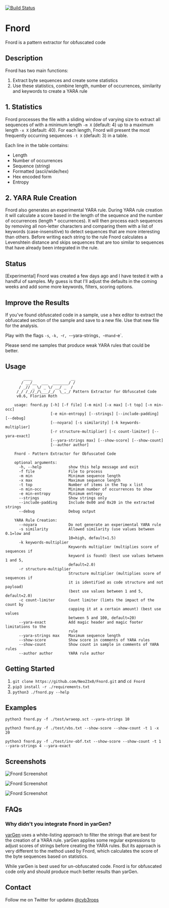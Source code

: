 [![Build Status](https://travis-ci.org/Neo23x0/fnord.svg?branch=master)](https://travis-ci.org/Neo23x0/fnord)

# Fnord

Fnord is a pattern extractor for obfuscated code

## Description

Fnord has two main functions:

1. Extract byte sequences and create some statistics
2. Use these statistics, combine length, number of occurrences, similarity and keywords to create a YARA rule

## 1. Statistics

Fnord processes the file with a sliding window of varying size to extract all sequences of with a minimum length `-m X` (default: 4) up to a maximum length `-x X` (default: 40). For each length, Fnord will present the most frequently occurring sequences `-t X` (default: 3) in a table.

Each line in the table contains:

- Length
- Number of occurrences
- Sequence (string)
- Formatted (ascii/wide/hex)
- Hex encoded form
- Entropy

## 2. YARA Rule Creation

Fnord also generates an experimental YARA rule. During YARA rule creation it will calculate a score based in the length of the sequence and the number of occurrences (length * occurrences). It will then process each sequences by removing all non-letter characters and comparing them with a list of keywords (case-insensitive) to detect sequences that are more interesting than others. Before writing each string to the rule Fnord calculates a Levenshtein distance and skips sequences that are too similar to sequences that have already been integrated in the rule.

## Status

[Experimental] Fnord was created a few days ago and I have tested it with a handful of samples. My guess is that I'll adjust the defaults in the coming weeks and add some more keywords, filters, scoring options.

## Improve the Results

If you've found obfuscated code in a sample, use a hex editor to extract the obfuscated section of the sample and save to a new file. Use that new file for the analysis.

Play with the flags `-s`, `-k, `-r`, `--yara-strings`, `-m` and `-e`.

Please send me samples that produce weak YARA rules that could be better.

## Usage

```
        ____                 __
       / __/__  ___  _______/ /
      / _// _ \/ _ \/ __/ _  /
     /_/ /_//_/\___/_/  \_,_/ Pattern Extractor for Obfuscated Code
     v0.6, Florian Roth

    usage: fnord.py [-h] [-f file] [-m min] [-x max] [-t top] [-n min-occ]
                    [-e min-entropy] [--strings] [--include-padding] [--debug]
                    [--noyara] [-s similarity] [-k keywords-multiplier]
                    [-r structure-multiplier] [-c count-limiter] [--yara-exact]
                    [--yara-strings max] [--show-score] [--show-count]
                    [--author author]

    Fnord - Pattern Extractor for Obfuscated Code

    optional arguments:
      -h, --help            show this help message and exit
      -f file               File to process
      -m min                Minimum sequence length
      -x max                Maximum sequence length
      -t top                Number of items in the Top x list
      -n min-occ            Minimum number of occurrences to show
      -e min-entropy        Minimum entropy
      --strings             Show strings only
      --include-padding     Include 0x00 and 0x20 in the extracted strings
      --debug               Debug output

    YARA Rule Creation:
      --noyara              Do not generate an experimental YARA rule
      -s similarity         Allowed similarity (use values between 0.1=low and
                            10=high, default=1.5)
      -k keywords-multiplier
                            Keywords multiplier (multiplies score of sequences if
                            keyword is found) (best use values between 1 and 5,
                            default=2.0)
      -r structure-multiplier
                            Structure multiplier (multiplies score of sequences if
                            it is identified as code structure and not payload)
                            (best use values between 1 and 5, default=2.0)
      -c count-limiter      Count limiter (limts the impact of the count by
                            capping it at a certain amount) (best use values
                            between 5 and 100, default=20)
      --yara-exact          Add magic header and magic footer limitations to the
                            rule
      --yara-strings max    Maximum sequence length
      --show-score          Show score in comments of YARA rules
      --show-count          Show count in sample in comments of YARA rules
      --author author       YARA rule author
```

## Getting Started

1. `git clone https://github.com/Neo23x0/Fnord.git` and `cd Fnord`
2. `pip3 install -r ./requirements.txt`
3. `python3 ./fnord.py --help`

## Examples

```
python3 fnord.py -f ./test/wraeop.sct --yara-strings 10
```

```
python3 fnord.py -f ./test/vbs.txt --show-score --show-count -t 1 -x 20
```

```
python3 fnord.py -f ./test/inv-obf.txt --show-score --show-count -t 1 --yara-strings 4 --yara-exact
```

## Screenshots

![Fnord Screenshot](https://github.com/Neo23x0/Fnord/blob/master/screens/fnord1.png "Fnord in action")

![Fnord Screenshot](https://github.com/Neo23x0/Fnord/blob/master/screens/fnord2.png "Fnord in action")

![Fnord Screenshot](https://github.com/Neo23x0/Fnord/blob/master/screens/fnord3.png "Fnord in action")

## FAQs

### Why didn't you integrate Fnord in yarGen?

[yarGen](https://github.com/Neo23x0/yarGen) uses a white-listing approach to filter the strings that are best for the creation of a YARA rule. yarGen applies some regular expressions to adjust scores of strings before creating the YARA rules. But its approach is very different to the method used by Fnord, which calculates the score of the byte sequences based on statistics.

While yarGen is best used for un-obfuscated code. Fnord is for obfuscated code only and should produce much better results than yarGen.

## Contact

Follow me on Twitter for updates [@cyb3rops](https://twitter.com/cyb3rops)
